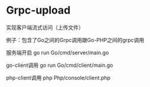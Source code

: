 # Grpc-upload
实现客户端流式访问（上传文件）

例子：包含了Go之间的Grpc调用跟Go-PHP之间的grpc调用

服务端开启
go run Go/cmd/server/main.go

go-client调用
go run Go/cmd/client/main.go

php-client调用
php Php/console/client.php
